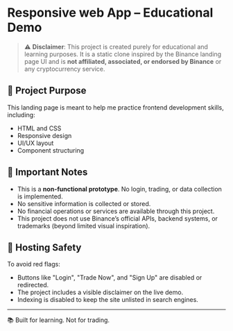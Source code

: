 # Responsive web App – Educational Demo

> ⚠️ **Disclaimer**: This project is created purely for educational and learning purposes. It is a static clone inspired by the Binance landing page UI and is **not affiliated, associated, or endorsed by Binance** or any cryptocurrency service.

## 🚀 Project Purpose

This landing page is meant to help me practice frontend development skills, including:

- HTML and CSS
- Responsive design
- UI/UX layout
- Component structuring

## 🚫 Important Notes

- This is a **non-functional prototype**. No login, trading, or data collection is implemented.
- No sensitive information is collected or stored.
- No financial operations or services are available through this project.
- This project does not use Binance’s official APIs, backend systems, or trademarks (beyond limited visual inspiration).

## 🔐 Hosting Safety

To avoid red flags:
- Buttons like "Login", "Trade Now", and "Sign Up" are disabled or redirected.
- The project includes a visible disclaimer on the live demo.
- Indexing is disabled to keep the site unlisted in search engines.

---

📚 Built for learning. Not for trading.
